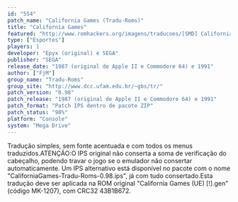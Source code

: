 ```yaml
---
id: "554"
patch_name: "California Games (Tradu-Roms)"
title: "California Games"
featured: "http://www.romhackers.org/imagens/traducoes/[SMD] California Games - Tradu-Roms - 1.png"
type: ["Esportes"]
players: 1
developer: "Epyx (original) e SEGA"
publisher: "SEGA"
release_date: "1987 (original de Apple II e Commodore 64) e 1991"
author: ["FjM"]
group_name: "Tradu-Roms"
group_site: "http://www.dcc.ufam.edu.br/~gbs/tr/"
patch_version: "0.98"
patch_release: "1987 (original de Apple II e Commodore 64) e 1991"
patch_format: "Patch IPS dentro de pacote ZIP"
patch_status: "98%"
platform: "Console"
system: "Mega Drive"
---
```


Tradução simples, sem fonte acentuada e com todos os menus traduzidos.ATENÇÃO:O IPS original não conserta a soma de verificação do cabeçalho, podendo travar o jogo se o emulador não consertar automaticamente. Um IPS alternativo está disponível no pacote com o nome "CaliforniaGames-Tradu-Roms-0.98.ips", já com tudo consertado.Esta tradução deve ser aplicada na ROM original "California Games (UE) [!].gen" (código MK-1207), com CRC32 43B1B672.